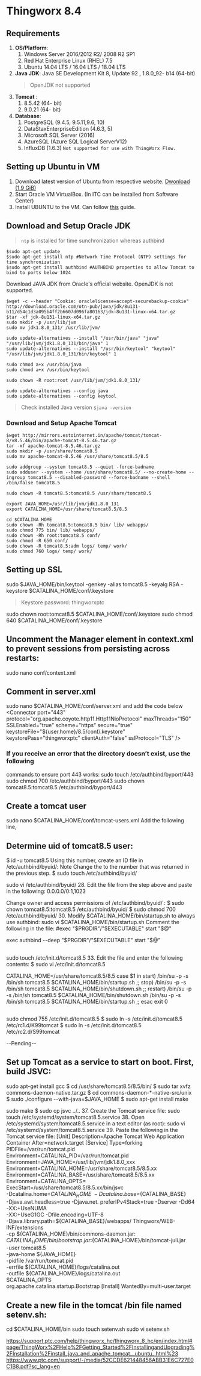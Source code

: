 # Thingworx 8.4

## Requirements
1. **OS/Platform**: 
    1. Windows Server 2016/2012 R2/ 2008 R2 SP1
    2. Red Hat Enterprise Linux (RHEL) 7.5
    3. Ubuntu 14.04 LTS / 16.04 LTS / 18.04 LTS
2. **Java JDK**: Java SE Development Kit 8, Update 92 , 1.8.0_92- b14 (64-bit)
    > OpenJDK not supported
3. **Tomcat** : 
    1. 8.5.42 (64- bit)
    2. 9.0.21 (64- bit)
2. **Database**:    
    1. PostgreSQL (9.4.5, 9.5.11,9.6, 10)
    2. DataStaxEnterpriseEdition (4.6.3, 5)
    3. Microsoft SQL Server (2016)
    4. AzureSQL (Azure SQL Logical ServerV12)
    5. InfluxDB (1.6.3)  `Not supported for use with ThingWorx Flow.`

## Setting up Ubuntu in VM
1. Download latest version of Ubuntu from respective website. [Dwonload (1.9 GiB)](http://releases.ubuntu.com/18.04/ubuntu-18.04.3-desktop-amd64.iso)
2. Start Oracle VM VirtualBox. (In ITC can be installed from Software Center)
3. Install UBUNTU to the VM. Can follow [this](https://www.wikihow.com/Install-Ubuntu-on-VirtualBox) guide.

## Download and Setup Oracle JDK

> `ntp` is installed for time sunchronization whereas authbind 
```
$sudo apt-get update
$sudo apt-get install ntp #Network Time Protocol (NTP) settings for time synchronization
$sudo apt-get install authbind #AUTHBIND properties to allow Tomcat to bind to ports below 1024
```

Download JAVA JDK from Oracle's official website. OpenJDK is not supported.

```
$wget -c --header "Cookie: oraclelicense=accept-securebackup-cookie" http://download.oracle.com/otn-pub/java/jdk/8u131-b11/d54c1d3a095b4ff2b6607d096fa80163/jdk-8u131-linux-x64.tar.gz
$tar -xf jdk-8u131-linux-x64.tar.gz
sudo mkdir -p /usr/lib/jvm
sudo mv jdk1.8.0_131/ /usr/lib/jvm/
```

```
sudo update-alternatives --install "/usr/bin/java" "java" "/usr/lib/jvm/jdk1.8.0_131/bin/java" 1
sudo update-alternatives --install "/usr/bin/keytool" "keytool" "/usr/lib/jvm/jdk1.8.0_131/bin/keytool" 1

sudo chmod a+x /usr/bin/java
sudo chmod a+x /usr/bin/keytool

sudo chown -R root:root /usr/lib/jvm/jdk1.8.0_131/

sudo update-alternatives --config java
sudo update-alternatives --config keytool
```
> Check installed Java version `$java -version`

### Download and Setup Apache Tomcat

```
$wget http://mirrors.estointernet.in/apache/tomcat/tomcat-8/v8.5.46/bin/apache-tomcat-8.5.46.tar.gz
tar -xf apache-tomcat-8.5.46.tar.gz
sudo mkdir -p /usr/share/tomcat8.5
sudo mv apache-tomcat-8.5.46 /usr/share/tomcat8.5/8.5
```

```
sudo addgroup --system tomcat8.5 --quiet -force-badname
sudo adduser --system --home /usr/share/tomcat8.5/ --no-create-home --ingroup tomcat8.5 --disabled-password --force-badname --shell /bin/false tomcat8.5

sudo chown -R tomcat8.5:tomcat8.5 /usr/share/tomcat8.5
```

```
export JAVA_HOME=/usr/lib/jvm/jdk1.8.0_131
export CATALINA_HOME=/usr/share/tomcat8.5/8.5
```
```
cd $CATALINA_HOME
sudo chown -Rh tomcat8.5:tomcat8.5 bin/ lib/ webapps/
sudo chmod 775 bin/ lib/ webapps/
sudo chown -Rh root:tomcat8.5 conf/
sudo chmod -R 650 conf/
sudo chown -R tomcat8.5:adm logs/ temp/ work/
sudo chmod 760 logs/ temp/ work/
```

## Setting up SSL
sudo $JAVA_HOME/bin/keytool -genkey -alias tomcat8.5 -keyalg RSA -keystore $CATALINA_HOME/conf/.keystore
> Keystore password: thingworxptc

sudo chown root:tomcat8.5 $CATALINA_HOME/conf/.keystore
sudo chmod 640 $CATALINA_HOME/conf/.keystore

## Uncomment the Manager element in context.xml to prevent sessions from persisting across restarts:
<Manager pathname="" />

sudo nano conf/context.xml

## Comment in server.xml
<!--
<Connector port="8009" protocol="AJP/1.3" redirectPort="8443" />
--> 
sudo nano $CATALINA_HOME/conf/server.xml
and add the code below
<Connector port="443" protocol="org.apache.coyote.http11.Http11NioProtocol"
maxThreads="150" SSLEnabled="true" scheme="https" secure="true"
keystoreFile="${user.home}/8.5/conf/.keystore" keystorePass="thingworxptc" 
clientAuth="false" sslProtocol="TLS" />

### If you receive an error that the directory doesn’t exist, use the following
commands to ensure port 443 works:
sudo touch /etc/authbind/byport/443
sudo chmod 700 /etc/authbind/byport/443
sudo chown tomcat8.5:tomcat8.5 /etc/authbind/byport/443

## Create a tomcat user

sudo nano $CATALINA_HOME/conf/tomcat-users.xml
Add the following line,

<user username="bikash" password="password" roles="manager"/>

## Determine uid of tomcat8.5 user:
$ id -u tomcat8.5
Using this number, create an ID file in /etc/authbind/byuid/:
Note
Change the <uid> to the number that was returned in the previous step.
$ sudo touch /etc/authbind/byuid/<uid>

sudo vi /etc/authbind/byuid/<uid>
28. Edit the file from the step above and paste in the following:
0.0.0.0/0:1,1023

Change owner and access permissions of /etc/authbind/byuid/
<uid>:
$ sudo chown tomcat8.5:tomcat8.5 /etc/authbind/byuid/<uid>
$ sudo chmod 700 /etc/authbind/byuid/<uid>
30. Modify $CATALINA_HOME/bin/startup.sh to always use authbind:
sudo vi $CATALINA_HOME/bin/startup.sh
Comment the following in the file:
#exec "$PRGDIR"/"$EXECUTABLE" start "$@"
  
exec authbind --deep "$PRGDIR"/"$EXECUTABLE" start "$@"

## 
sudo touch /etc/init.d/tomcat8.5
33. Edit the file and enter the following contents:
$ sudo vi /etc/init.d/tomcat8.5

CATALINA_HOME=/usr/share/tomcat8.5/8.5
case $1 in
start)
/bin/su -p -s /bin/sh tomcat8.5 $CATALINA_HOME/bin/startup.sh
;;
stop)
/bin/su -p -s /bin/sh tomcat8.5 $CATALINA_HOME/bin/shutdown.sh
;;
restart)
/bin/su -p -s /bin/sh tomcat8.5 $CATALINA_HOME/bin/shutdown.sh
/bin/su -p -s /bin/sh tomcat8.5 $CATALINA_HOME/bin/startup.sh
;;
esac
exit 0

## 
sudo chmod 755 /etc/init.d/tomcat8.5
$ sudo ln -s /etc/init.d/tomcat8.5 /etc/rc1.d/K99tomcat
$ sudo ln -s /etc/init.d/tomcat8.5 /etc/rc2.d/S99tomcat

--Pending--
## Set up Tomcat as a service to start on boot. First, build JSVC:
sudo apt-get install gcc
$ cd /usr/share/tomcat8.5/8.5/bin/
$ sudo tar xvfz commons-daemon-native.tar.gz
$ cd commons-daemon-*-native-src/unix
$ sudo ./configure --with-java=$JAVA_HOME
$ sudo apt-get install make

sudo make
$ sudo cp jsvc ../..
37. Create the Tomcat service file:
sudo touch /etc/systemd/system/tomcat8.5.service
38. Open /etc/systemd/system/tomcat8.5.service in a text editor
(as root):
sudo vi /etc/systemd/system/tomcat8.5.service
39. Paste the following in the Tomcat service file:
[Unit]
Description=Apache Tomcat Web Application Container
After=network.target
[Service]
Type=forking
PIDFile=/var/run/tomcat.pid
Environment=CATALINA_PID=/var/run/tomcat.pid
Environment=JAVA_HOME=/usr/lib/jvm/jdk1.8.0_xxx
Environment=CATALINA_HOME=/usr/share/tomcat8.5/8.5.xx
Environment=CATALINA_BASE=/usr/share/tomcat8.5/8.5.xx
Environment=CATALINA_OPTS=
ExecStart=/usr/share/tomcat8.5/8.5.xx/bin/jsvc \
-Dcatalina.home=${CATALINA_HOME} \
-Dcatalina.base=${CATALINA_BASE} \
-Djava.awt.headless=true -Djava.net.
preferIPv4Stack=true -Dserver -Dd64 -XX:+UseNUMA \
-XX:+UseG1GC -Dfile.encoding=UTF-8 \
-Djava.library.path=${CATALINA_BASE}/webapps/
Thingworx/WEB-INF/extensions \
-cp ${CATALINA_HOME}/bin/commons-daemon.jar:
${CATALINA_HOME}/bin/bootstrap.jar:${CATALINA_HOME}/bin/tomcat-juli.jar \
-user tomcat8.5 \
-java-home ${JAVA_HOME} \
-pidfile /var/run/tomcat.pid \
-errfile ${CATALINA_HOME}/logs/catalina.out \
-outfile ${CATALINA_HOME}/logs/catalina.out \
$CATALINA_OPTS \
org.apache.catalina.startup.Bootstrap
[Install]
WantedBy=multi-user.target

## Create a new file in the tomcat /bin file named setenv.sh:
cd $CATALINA_HOME/bin
sudo touch setenv.sh
sudo vi setenv.sh





https://support.ptc.com/help/thingworx_hc/thingworx_8_hc/en/index.html#page/ThingWorx%2FHelp%2FGetting_Started%2FInstallingandUpgrading%2FInstallation%2Finstall_java_and_apache_tomcat__ubuntu_.html%23
https://www.ptc.com/support/-/media/52CCDE621448456ABB31E6C727E0C1B8.pdf?sc_lang=en

